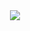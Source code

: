 <div align="center"> <img src="https://github-readme-streak-stats.herokuapp.com/?user=kwxos" /> </div>
